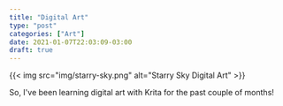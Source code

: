 ```yaml
---
title: "Digital Art"
type: "post"
categories: ["Art"]
date: 2021-01-07T22:03:09-03:00
draft: true
---
```


{{< img src="img/starry-sky.png" alt="Starry Sky Digital Art" >}}

So, I've been learning digital art with Krita for the past couple of months!